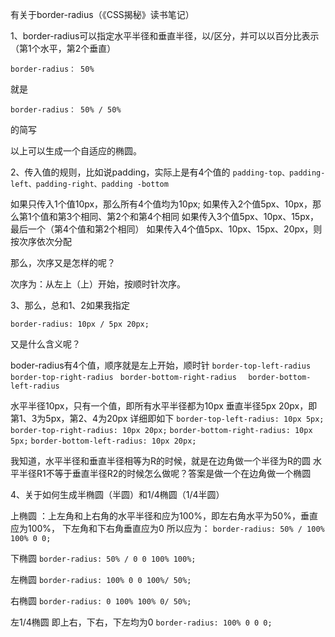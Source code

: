 有关于border-radius（《CSS揭秘》读书笔记）

1、border-radius可以指定水平半径和垂直半径，以/区分，并可以以百分比表示（第1个水平，第2个垂直）

`border-radius： 50%  ` 


 就是  

`border-radius： 50% / 50%  `


的简写

以上可以生成一个自适应的椭圆。


2、传入值的规则，比如说padding，实际上是有4个值的
`padding-top、padding-left、padding-right、padding -bottom`


如果只传入1个值10px，那么所有4个值均为10px;
如果传入2个值5px、10px，那么第1个值和第3个相同、第2个和第4个相同
如果传入3个值5px、10px、15px，最后一个（第4个值和第2个相同）
如果传入4个值5px、10px、15px、20px，则按次序依次分配

那么，次序又是怎样的呢？

次序为：从左上（上）开始，按顺时针次序。


3、那么，总和1、2如果我指定

`border-radius: 10px / 5px 20px;`


又是什么含义呢？

boder-radius有4个值，顺序就是左上开始，顺时针
`border-top-left-radius`
`border-top-right-radius ` 
`border-bottom-right-radius  `
`border-bottom-left-radius`


水平半径10px，只有一个值，即所有水平半径都为10px
垂直半径5px 20px，即第1、3为5px，第2、4为20px
详细即如下
`border-top-left-radius: 10px 5px;`
`border-top-right-radius: 10px 20px;`
`border-bottom-right-radius: 10px 5px;`
`border-bottom-left-radius: 10px 20px;`


我知道，水平半径和垂直半径相等为R的时候，就是在边角做一个半径为R的圆
水平半径R1不等于垂直半径R2的时候怎么做呢？答案是做一个在边角做一个椭圆


4、关于如何生成半椭圆（半圆）和1/4椭圆（1/4半圆）

上椭圆 ：上左角和上右角的水平半径和应为100%，即左右角水平为50%，垂直应为100%，
下左角和下右角垂直应为0
所以应为：
`border-radius: 50% / 100% 100% 0 0;`


下椭圆
`border-radius: 50% / 0 0 100% 100%;`

左椭圆
`border-radius: 100% 0 0 100%/ 50%;`

右椭圆
`border-radius: 0 100% 100% 0/ 50%;`

左1/4椭圆
即上右，下右，下左均为0
`border-radius: 100% 0 0 0;`

